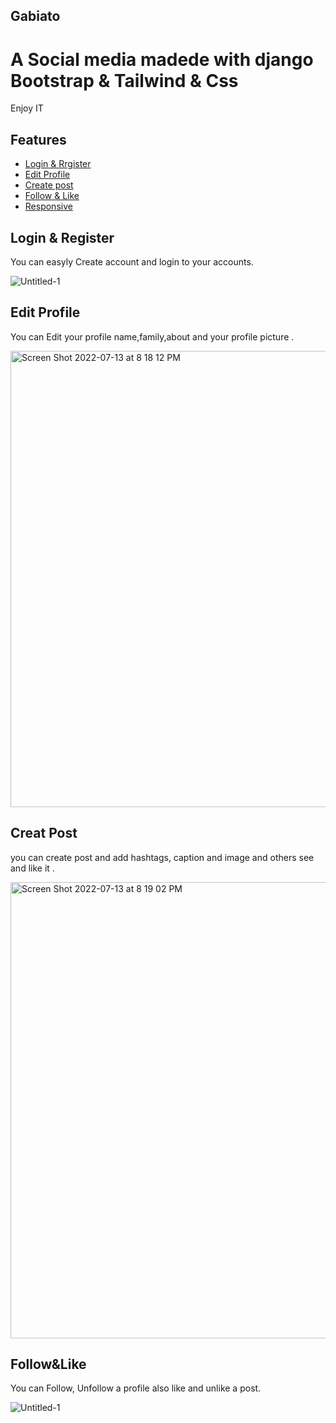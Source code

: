 ## Gabiato

# A Social media madede with django Bootstrap & Tailwind & Css

Enjoy IT

## Features 

* [Login & Rrgister](#Login&Rrgister)
* [Edit Profile](#Edit-Profile)
* [Create post](#Create-post)
* [Follow & Like](#Follow&Like)
* [Responsive](#Responsive)


## Login & Register

You can easyly Create account and login to your accounts.

![Untitled-1](https://user-images.githubusercontent.com/73990701/178795771-c2bd7c05-2650-4ee7-92e1-8da71fe622b4.png)

## Edit Profile
You can Edit your profile name,family,about and your profile picture . 


<img width="730" alt="Screen Shot 2022-07-13 at 8 18 12 PM" src="https://user-images.githubusercontent.com/73990701/178796033-fec7a52a-f00c-4df8-9c42-facbd5e168c1.png">

## Creat Post
you can create post and add hashtags, caption and image and others see and like it .


<img width="730" alt="Screen Shot 2022-07-13 at 8 19 02 PM" src="https://user-images.githubusercontent.com/73990701/178796138-097fbac8-c073-4bdb-9ecb-246ec5c009c6.png">

## Follow&Like

You can Follow, Unfollow a profile also like and unlike a post.

![Untitled-1](https://user-images.githubusercontent.com/73990701/178797810-e125c708-ca94-4f65-991a-980f47790c2e.png)



